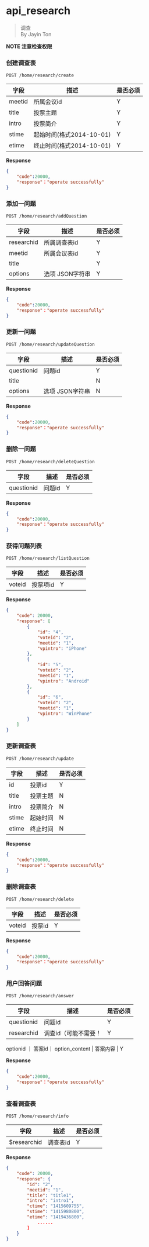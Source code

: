api_research
===
> 调查  
> By Jayin Ton


**NOTE 注意检查权限**

### 创建调查表
`POST /home/research/create` 

字段  |描述 |  是否必须 
------------ | -------------| -------------
meetid | 所属会议id     | Y
title|  投票主题      | Y
intro  | 投票简介   | Y
stime   | 起始时间(格式2014-10-01)   | Y
etime   | 终止时间(格式2014-10-01)  | Y


**Response**  

```json
{
    "code":20000,
    "response"："operate successfully"
}
```

### 添加一问题
`POST /home/research/addQuestion`

字段  |描述 |  是否必须 
------------ | -------------| -------------
researchid | 所属调查表id     | Y
meetid |  所属会议表id      | Y
title  | | Y
options  | 选项 JSON字符串  | Y


**Response**  

```json
{
    "code":20000,
    "response"："operate successfully"
}
```


### 更新一问题
`POST /home/research/updateQuestion`

字段  |描述 |  是否必须 
------------ | -------------| -------------
questionid |  问题id | Y
title  | | N
options  | 选项 JSON字符串  | N

**Response**  

```json
{
    "code":20000,
    "response"："operate successfully"
}
```

### 删除一问题
`POST /home/research/deleteQuestion`

字段  |描述 |  是否必须 
------------ | -------------| -------------
questionid | 问题id | Y


**Response**  

```json
{
    "code":20000,
    "response"："operate successfully"
}
```

### 获得问题列表
`POST /home/research/listQuestion`

字段  |描述 |  是否必须 
------------ | -------------| -------------
voteid | 投票项id | Y


**Response**  

```json
{
    "code": 20000,
    "response": [
        {
            "id": "4",
            "voteid": "2",
            "meetid": "1",
            "vpintro": "iPhone"
        },
        {
            "id": "5",
            "voteid": "2",
            "meetid": "1",
            "vpintro": "Android"
        },
        {
            "id": "6",
            "voteid": "2",
            "meetid": "1",
            "vpintro": "WinPhone"
        }
    ]
}
```



### 更新调查表
`POST /home/research/update` 

字段  |描述 |  是否必须 
------------ | -------------| -------------
id | 投票id | Y
title|  投票主题      | N
intro  | 投票简介   | N
stime   | 起始时间   | N
etime   | 终止时间  | N


**Response**  

```json
{
    "code":20000,
    "response"："operate successfully"
}
```



### 删除调查表
`POST /home/research/delete` 

字段  |描述 |  是否必须 
------------ | -------------| -------------
voteid | 投票id | Y


**Response**  

```json
{
    "code":20000,
    "response"："operate successfully"
}
```


### 用户回答问题
`POST /home/research/answer` 

字段  |描述 |  是否必须 
------------ | -------------| -------------
questionid | 问题id | Y
researchid|  调查id（可能不需要！  | Y
optionid ｜ 答案id｜
option_content | 答案内容 | Y



**Response**  

```json
{
    "code":20000,
    "response"："operate successfully"
}
```


### 查看调查表
`POST /home/research/info` 

字段  |描述 |  是否必须 
------------ | -------------| -------------
$researchid |  调查表id  | Y


**Response**  

```json
{
    "code": 20000,
    "response": {
        "id": "2",
        "meetid": "1",
        "title": "title1",
        "intro": "intro1",
        "ctime": "1415609755",
        "stime": "1415980800",
        "etime": "1419436800",
            ......
        ]
    }
}
```
